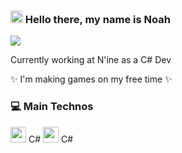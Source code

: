 ### <img src="https://img.icons8.com/nolan/512/google-code.png" height="20"/> Hello there, my name is Noah

![](https://komarev.com/ghpvc/?username=noahsmo&color=blueviolet&style=flat-square)

<p> Currently working at N'ine as a C# Dev</p>

<p> ✨ I'm making games on my free time ✨</p>

### 💻 Main Technos

<img src="https://icones8.fr/icon/55205/c-sharp-logo" height="25"/> C#
<img src="https://icones8.fr/icon/Rc0Xn5AtE8kX/python" height="25"/> C#


[github]: https://github.com/noahSmo
[linkedin]: https://linkedin.com/in/noah-petel
[mail]: mailto://noah.petel@gmail.com

<!--
**NoahSmo/NoahSmo** is a ✨ _special_ ✨ repository because its `README.md` (this file) appears on your GitHub profile.

Here are some ideas to get you started:

- 🔭 I’m currently working on ...
- 🌱 I’m currently learning ...
- 👯 I’m looking to collaborate on ...
- 🤔 I’m looking for help with ...
- 💬 Ask me about ...
- 📫 How to reach me: ...
- 😄 Pronouns: ...
- ⚡ Fun fact: ...
-->
